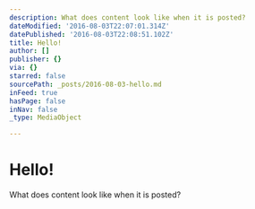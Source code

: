 ```yaml
---
description: What does content look like when it is posted?
dateModified: '2016-08-03T22:07:01.314Z'
datePublished: '2016-08-03T22:08:51.102Z'
title: Hello!
author: []
publisher: {}
via: {}
starred: false
sourcePath: _posts/2016-08-03-hello.md
inFeed: true
hasPage: false
inNav: false
_type: MediaObject

---
```

# Hello!

What does content look like when it is posted?